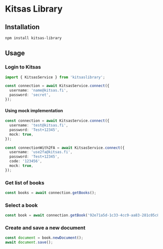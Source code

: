 # Kitsas Library

## Installation

```bash
npm install kitsas-library
```

## Usage

### Login to Kitsas

```typescript
import { KitsasService } from 'kitsaslibrary';

const connection = await KitsasService.connect({
  username: 'name@kitsas.fi',
  password: 'secret',
});
```

#### Using mock implementation

```typescript
const connection = await KitsasService.connect({
  username: 'test@kitsas.fi',
  password: 'Test+12345',
  mock: true,
});

const connectionWith2FA = await KitsasService.connect({
  username: 'use2fa@kitsas.fi',
  password: 'Test+12345',
  code: '123456',
  mock: true,
});
```

### Get list of books

```typescript
const books = await connection.getBooks();
```

### Select a book

```typescript
const book = await connection.getBook('92e71a5d-1c33-4cc9-aa83-281c05c8e4c2');
```

### Create and save a new document

```typescript
const document = book.newDocument();
await document.save();
```
